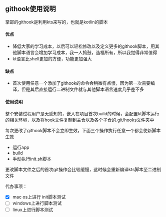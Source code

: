 ## githook使用说明

掌邮的githook是利用kts来写的，也就是kotlin的脚本

#### 优点

* 降低大家的学习成本，以后可以轻松修改以及定义更多的githook脚本，用其他脚本语言会增加学习成本，我一人捣鼓，造福所有，所以我觉得非常值得
* kt语言比shell更加的方便，功能更加强大

#### 缺点

* 首次使用任意一个添加了githook的命令会稍微有点慢，因为第一次需要编译，但是其后直接运行二进制文件就与其他脚本语言速度几乎差不多



#### 使用说明

整个安装过程用户是无感知的，嵌入在项目首次build的时候，会配置kt脚本运行的相关环境，以及将hook文件复制到主仓以及各个子仓的.git/hooks文件夹中



每次更改了githook脚本不会立即生效，下面三个操作执行任意一个都会使新脚本生效

* 运行app
* build
* 手动执行init.sh脚本

更改脚本文件之后的首次git操作会比较缓慢，这时候会重新编译kts脚本至二进制文件



代办事项：

- [x] mac os上进行 init脚本测试
- [ ] windows上进行脚本测试
- [ ] linux上进行脚本测试